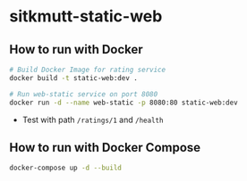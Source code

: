 # sitkmutt-static-web

## How to run with Docker

```bash
# Build Docker Image for rating service
docker build -t static-web:dev .

# Run web-static service on port 8080
docker run -d --name web-static -p 8080:80 static-web:dev
```

* Test with path `/ratings/1` and `/health`

## How to run with Docker Compose

```bash
docker-compose up -d --build
```